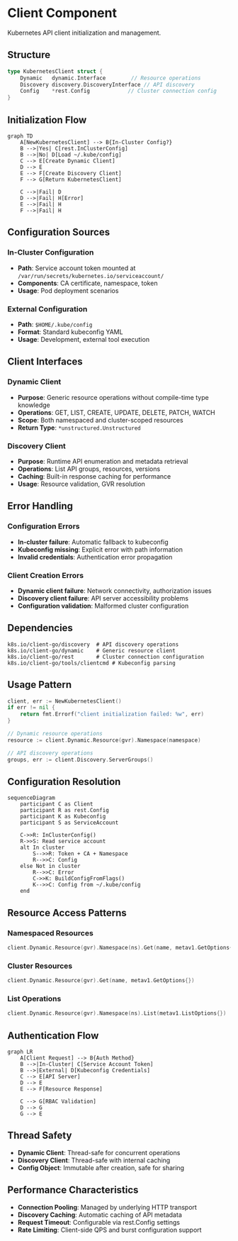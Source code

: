 # Client Component

Kubernetes API client initialization and management.

## Structure

```go
type KubernetesClient struct {
    Dynamic   dynamic.Interface        // Resource operations
    Discovery discovery.DiscoveryInterface // API discovery
    Config    *rest.Config            // Cluster connection config
}
```

## Initialization Flow

```mermaid
graph TD
    A[NewKubernetesClient] --> B{In-Cluster Config?}
    B -->|Yes| C[rest.InClusterConfig]
    B -->|No| D[Load ~/.kube/config]
    C --> E[Create Dynamic Client]
    D --> E
    E --> F[Create Discovery Client]
    F --> G[Return KubernetesClient]
    
    C -->|Fail| D
    D -->|Fail| H[Error]
    E -->|Fail| H
    F -->|Fail| H
```

## Configuration Sources

### In-Cluster Configuration
- **Path**: Service account token mounted at `/var/run/secrets/kubernetes.io/serviceaccount/`
- **Components**: CA certificate, namespace, token
- **Usage**: Pod deployment scenarios

### External Configuration
- **Path**: `$HOME/.kube/config`
- **Format**: Standard kubeconfig YAML
- **Usage**: Development, external tool execution

## Client Interfaces

### Dynamic Client
- **Purpose**: Generic resource operations without compile-time type knowledge
- **Operations**: GET, LIST, CREATE, UPDATE, DELETE, PATCH, WATCH
- **Scope**: Both namespaced and cluster-scoped resources
- **Return Type**: `*unstructured.Unstructured`

### Discovery Client
- **Purpose**: Runtime API enumeration and metadata retrieval
- **Operations**: List API groups, resources, versions
- **Caching**: Built-in response caching for performance
- **Usage**: Resource validation, GVR resolution

## Error Handling

### Configuration Errors
- **In-cluster failure**: Automatic fallback to kubeconfig
- **Kubeconfig missing**: Explicit error with path information
- **Invalid credentials**: Authentication error propagation

### Client Creation Errors
- **Dynamic client failure**: Network connectivity, authorization issues
- **Discovery client failure**: API server accessibility problems
- **Configuration validation**: Malformed cluster configuration

## Dependencies

```
k8s.io/client-go/discovery  # API discovery operations
k8s.io/client-go/dynamic    # Generic resource client
k8s.io/client-go/rest       # Cluster connection configuration
k8s.io/client-go/tools/clientcmd # Kubeconfig parsing
```

## Usage Pattern

```go
client, err := NewKubernetesClient()
if err != nil {
    return fmt.Errorf("client initialization failed: %w", err)
}

// Dynamic resource operations
resource := client.Dynamic.Resource(gvr).Namespace(namespace)

// API discovery operations  
groups, err := client.Discovery.ServerGroups()
```

## Configuration Resolution

```mermaid
sequenceDiagram
    participant C as Client
    participant R as rest.Config
    participant K as Kubeconfig
    participant S as ServiceAccount
    
    C->>R: InClusterConfig()
    R->>S: Read service account
    alt In cluster
        S-->>R: Token + CA + Namespace
        R-->>C: Config
    else Not in cluster
        R-->>C: Error
        C->>K: BuildConfigFromFlags()
        K-->>C: Config from ~/.kube/config
    end
```

## Resource Access Patterns

### Namespaced Resources
```go
client.Dynamic.Resource(gvr).Namespace(ns).Get(name, metav1.GetOptions{})
```

### Cluster Resources
```go
client.Dynamic.Resource(gvr).Get(name, metav1.GetOptions{})
```

### List Operations
```go
client.Dynamic.Resource(gvr).Namespace(ns).List(metav1.ListOptions{})
```

## Authentication Flow

```mermaid
graph LR
    A[Client Request] --> B{Auth Method}
    B -->|In-Cluster| C[Service Account Token]
    B -->|External| D[Kubeconfig Credentials]
    C --> E[API Server]
    D --> E
    E --> F[Resource Response]
    
    C --> G[RBAC Validation]
    D --> G
    G --> E
```

## Thread Safety

- **Dynamic Client**: Thread-safe for concurrent operations
- **Discovery Client**: Thread-safe with internal caching
- **Config Object**: Immutable after creation, safe for sharing

## Performance Characteristics

- **Connection Pooling**: Managed by underlying HTTP transport
- **Discovery Caching**: Automatic caching of API metadata
- **Request Timeout**: Configurable via rest.Config settings
- **Rate Limiting**: Client-side QPS and burst configuration support